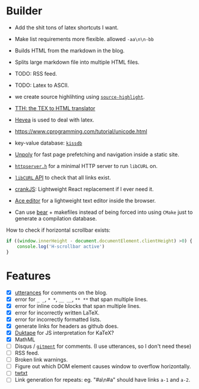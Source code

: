 # Builder

- Add the shit tons of latex shortcuts I want.
- Make list requirements more flexible. allowed `-aa\n\n-bb`
- Builds HTML from the markdown in the blog.
- Splits large markdown file into multiple HTML files.
- TODO: RSS feed.
- TODO: Latex to ASCII.
- we create source highlihting using
  [`source-highlight`](https://www.gnu.org/software/src-highlite/).

- [TTH: the TEX to HTML translator](http://hutchinson.belmont.ma.us/tth/)
- [Hevea](http://hevea.inria.fr/) is used to deal with latex.

- https://www.cprogramming.com/tutorial/unicode.html
- key-value database: [`kissdb`](https://github.com/adamierymenko/kissdb)
- [Unpoly](https://unpoly.com/up.protocol) for fast page prefetching and 
  navigation inside a static site.
- [`httpserver.h`](https://github.com/jeremycw/httpserver.h) for a minimal HTTP server to run `libCURL` on.
- [`libCURL` API](https://curl.haxx.se/libcurl/c/) to check that all links exist.
- [crankJS](https://crank.js.org/): Lightweight React replacement if I ever need it.
- [Ace editor](https://ace.c9.io/#nav=embedding) for a lightweight text editor inside the browser.
- Can use [bear](https://github.com/rizsotto/Bear) + makefiles instead of being
  forced into using `CMake` just to generate a compilation database.


How to check if horizontal scrollbar exists:
```js
if ((window.innerHeight - document.documentElement.clientHeight) >0) {
    console.log('H-scrollbar active')
}
```

# Features

- [x] [utterances](https://utteranc.es/) for comments on the blog.
- [x] error for `_ _`,  `* *`, `__ __`, `** **` that span multiple lines.
- [x] error for inline code blocks that span multiple lines.
- [x] error for incorrectly written LaTeX.
- [x] error for incorrectly formatted lists.
- [x] generate links for headers as github does.
- [x] [Duktape](https://duktape.org/) for JS interpretation for KaTeX?
- [x] MathML
- [ ] Disqus / [`gitment`](https://github.com/imsun/gitment) for comments. (I use utterances, so I don't need these)
- [ ] RSS feed.
- [ ] Broken link warnings.
- [ ] Figure out which DOM element causes window to overflow horizontally.
- [ ] [twtxt](https://twtxt.readthedocs.io/en/latest/)
- [ ] Link generation for repeats: eg. "#a\n#a" should have links `a-1` and `a-2`.
